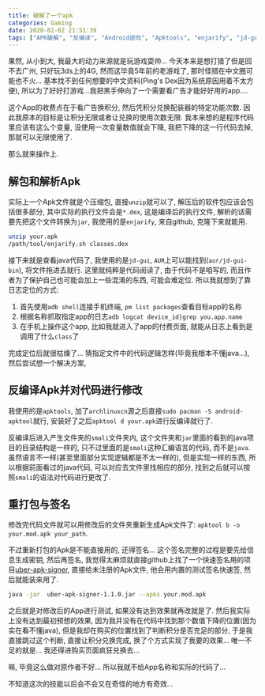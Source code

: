 ```yaml
---
title: 破解了一个apk
categories: Gaming
date: 2020-02-02 21:51:39
tags: ["APK破解", "反编译", "Android逆向", "Apktools", "enjarify", "jd-gui", "adb", "uber-apk-signer"]
---
```


果然, 从小到大, 我最大的动力来源就是玩游戏耍帅... 今天本来是想打猎了但是回不去广州, 只好玩3ds上的4G, 然而这毕竟5年前的老游戏了, 那时怪猎在中文圈可能也不火... 基本找不到任何想要的中文资料(Ping's Dex因为系统原因用着不太方便), 所以为了好好打游戏...我把黑手伸向了一个需要看广告才能好好用的app....

<!-- 摘要部分 -->
<!-- more -->

这个App的收费点在于看广告换积分, 然后凭积分兑换配装器的特定功能次数. 因此我原本的目标是让积分无限或者让兑换的使用次数无限. 我本来想的是程序代码里应该有这么个变量, 没使用一次变量数值就会下降, 我把下降的这一行代码去掉, 那就可以无限使用了.

那么就来操作上.

## 解包和解析Apk

实际上一个Apk文件就是个压缩包, 直接`unzip`就可以了, 解压后的软件包应该会包括很多部分, 其中实际的执行文件会是`*.dex`, 这是编译后的执行文件, 解析的话需要先把这个文件转换为`jar`, 我使用的是`enjarify`, 来自github, 克隆下来就能用.

```bash
unzip your.apk
/path/tool/enjarify.sh classes.dex
```

接下来就是查看java代码了, 我使用的是`jd-gui`, `AUR`上可以能找到(`aur/jd-gui-bin`), 将文件拖进去就行. 这里就纯粹是代码阅读了, 由于代码不是咱写的, 而且作者为了保护自己也可能会加上一些混淆的东西, 可能会难定位. 所以我就想到了靠日志定位的方式:

1. 首先使用`adb shell`连接手机终端, `pm list packages`查看目标app的名称
2. 根据名称抓取指定app的日志`adb logcat device_id|grep you.app.name`
3. 在手机上操作这个app, 比如我就进入了app的付费页面, 就能从日志上看到是调用了什么`class`了

完成定位后就很枯燥了... 猜指定文件中的代码逻辑怎样(毕竟我根本不懂java...), 然后尝试想一个解决方案,

## 反编译Apk并对代码进行修改

我使用的是`apktools`, 加了`archlinuxcn`源之后直接`sudo pacman -S android-apktool`就行, 安装好了之后`apktool d your.apk`进行反编译就行了.

反编译后进入产生文件夹的`smali`文件夹内, 这个文件夹和`jar`里面的看到的java项目的目录结构是一样的, 只不过里面的是`smali`这种汇编语言的代码, 而不是`java`. 虽然语言不一样(甚至里面部分实现逻辑都是不太一样的), 但是实现一样的东西, 所以根据前面看过的java代码, 可以对应去文件里找相应的部分, 找到之后就可以按照`smali`的语法对代码进行更改了.

## 重打包与签名

修改完代码文件就可以用修改后的文件夹重新生成Apk文件了: `apktool b -o your.mod.apk your_path`.

不过重新打包的Apk是不能直接用的, 还得签名... 这个签名完整的过程是要先给信息生成密钥, 然后再签名, 我觉得太麻烦就直接github上找了一个快速签名用的项目[uber-apk-signer](https://github.com/patrickfav/uber-apk-signer), 直接给未注册的Apk文件, 他会用内置的测试签名快速签, 然后就能装来用了.

```bash
java -jar  uber-apk-signer-1.1.0.jar --apks your.mod.apk
```

之后就是对修改后的App进行测试, 如果没有达到效果就再改就是了. 然后我实际上没有达到最初预想的效果, 因为我并没有在代码中找到那个数值下降的位置(因为实在看不懂java), 但是我却在购买的位置找到了判断积分是否充足的部分, 于是我直接跳过这个判断, 直接让积分兑换完成, 换了个方式实现了我要的效果... 唯一不足的就是... 我还得进购买页面疯狂兑换去...

嘛, 毕竟这么做对原作者不好... 所以我就不给App名称和实际的代码了...

不知道这次的技能以后会不会又在奇怪的地方有奇效...
